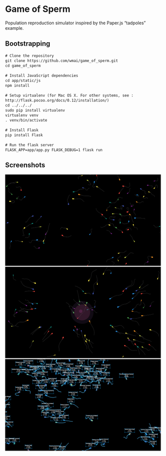 # Game of Sperm

Population reproduction simulator inspired by the Paper.js “tadpoles” example.

## Bootstrapping

``` shell
# Clone the repository
git clone https://github.com/wmai/game_of_sperm.git
cd game_of_sperm

# Install JavaScript dependencies
cd app/static/js
npm install

# Setup virtualenv (for Mac OS X. For other systems, see : http://flask.pocoo.org/docs/0.12/installation/)
cd ../../../
sudo pip install virtualenv
virtualenv venv
. venv/bin/activate

# Install Flask
pip install Flask

# Run the flask server
FLASK_APP=app/app.py FLASK_DEBUG=1 flask run
```

## Screenshots

![capture 0](https://github.com/wmai/game_of_sperm/blob/master/examples/capture_0.png)
![capture 1](https://github.com/wmai/game_of_sperm/blob/master/examples/capture_1.png)
![capture 2](https://github.com/wmai/game_of_sperm/blob/master/examples/capture_2.png)
